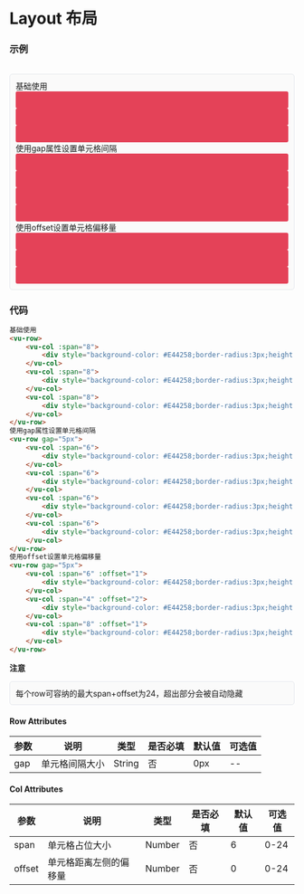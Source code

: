 # Layout 布局

### 示例

<br>
<div style="border:1px solid #e4e7ed;border-radius:5px;padding:10px;background-color:#FAFAFA;">
    基础使用
    <vu-row>
        <vu-col :span="8">
            <div style="background-color: #E44258;border-radius:3px;height:30px;"></div>
        </vu-col>
        <vu-col :span="8">
            <div style="background-color: #E44258;border-radius:3px;height:30px;"></div>
        </vu-col>
        <vu-col :span="8">
            <div style="background-color: #E44258;border-radius:3px;height:30px;"></div>
        </vu-col>
    </vu-row>
    使用gap属性设置单元格间隔
    <vu-row gap="5px">
        <vu-col :span="6">
            <div style="background-color: #E44258;border-radius:3px;height:30px;"></div>
        </vu-col>
        <vu-col :span="6">
            <div style="background-color: #E44258;border-radius:3px;height:30px;"></div>
        </vu-col>
        <vu-col :span="6">
            <div style="background-color: #E44258;border-radius:3px;height:30px;"></div>
        </vu-col>
        <vu-col :span="6">
            <div style="background-color: #E44258;border-radius:3px;height:30px;"></div>
        </vu-col>
    </vu-row>
    使用offset设置单元格偏移量
    <vu-row gap="5px">
        <vu-col :span="6" :offset="1">
            <div style="background-color: #E44258;border-radius:3px;height:30px;"></div>
        </vu-col>
        <vu-col :span="4" :offset="2">
            <div style="background-color: #E44258;border-radius:3px;height:30px;"></div>
        </vu-col>
        <vu-col :span="8" :offset="1">
            <div style="background-color: #E44258;border-radius:3px;height:30px;"></div>
        </vu-col>
    </vu-row>
</div>

### 代码
```html
基础使用
<vu-row>
    <vu-col :span="8">
        <div style="background-color: #E44258;border-radius:3px;height:30px;"></div>
    </vu-col>
    <vu-col :span="8">
        <div style="background-color: #E44258;border-radius:3px;height:30px;"></div>
    </vu-col>
    <vu-col :span="8">
        <div style="background-color: #E44258;border-radius:3px;height:30px;"></div>
    </vu-col>
</vu-row>
使用gap属性设置单元格间隔
<vu-row gap="5px">
    <vu-col :span="6">
        <div style="background-color: #E44258;border-radius:3px;height:30px;"></div>
    </vu-col>
    <vu-col :span="6">
        <div style="background-color: #E44258;border-radius:3px;height:30px;"></div>
    </vu-col>
    <vu-col :span="6">
        <div style="background-color: #E44258;border-radius:3px;height:30px;"></div>
    </vu-col>
    <vu-col :span="6">
        <div style="background-color: #E44258;border-radius:3px;height:30px;"></div>
    </vu-col>
</vu-row>
使用offset设置单元格偏移量
<vu-row gap="5px">
    <vu-col :span="6" :offset="1">
        <div style="background-color: #E44258;border-radius:3px;height:30px;"></div>
    </vu-col>
    <vu-col :span="4" :offset="2">
        <div style="background-color: #E44258;border-radius:3px;height:30px;"></div>
    </vu-col>
    <vu-col :span="8" :offset="1">
        <div style="background-color: #E44258;border-radius:3px;height:30px;"></div>
    </vu-col>
</vu-row>
```

**注意**
<div style="border:1px solid #e4e7ed;border-radius:5px;padding:10px;background-color:#FAFAFA;">
    每个row可容纳的最大span+offset为24，超出部分会被自动隐藏
</div>

#### Row Attributes
| 参数 | 说明 | 类型 | 是否必填 | 默认值 | 可选值 |
| ---  | --- | ---  | ---      | ---   | ---   |
| gap | 单元格间隔大小 | String | 否 | 0px | -- |

#### Col Attributes
| 参数 | 说明 | 类型 | 是否必填 | 默认值 | 可选值 |
| ---  | --- | ---  | ---      | ---   | ---   |
| span | 单元格占位大小 | Number | 否 | 6 | 0-24 |
| offset | 单元格距离左侧的偏移量 | Number | 否 | 0 | 0-24 |
